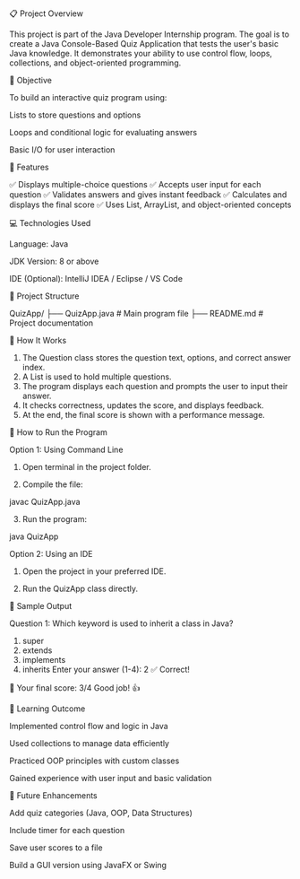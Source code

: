 📋 Project Overview

This project is part of the Java Developer Internship program.
The goal is to create a Java Console-Based Quiz Application that tests the user's basic Java knowledge.
It demonstrates your ability to use control flow, loops, collections, and object-oriented programming.

🎯 Objective

To build an interactive quiz program using:

Lists to store questions and options

Loops and conditional logic for evaluating answers

Basic I/O for user interaction

🧩 Features

✅ Displays multiple-choice questions
✅ Accepts user input for each question
✅ Validates answers and gives instant feedback
✅ Calculates and displays the final score
✅ Uses List, ArrayList, and object-oriented concepts

💻 Technologies Used

Language: Java

JDK Version: 8 or above

IDE (Optional): IntelliJ IDEA / Eclipse / VS Code

📂 Project Structure

QuizApp/
├── QuizApp.java        # Main program file
├── README.md           # Project documentation

🧠 How It Works

1. The Question class stores the question text, options, and correct answer index.
2. A List<Question> is used to hold multiple questions.
3. The program displays each question and prompts the user to input their answer.
4. It checks correctness, updates the score, and displays feedback.
5. At the end, the final score is shown with a performance message.


🚀 How to Run the Program

Option 1: Using Command Line

1. Open terminal in the project folder.


2. Compile the file:

javac QuizApp.java


3. Run the program:

java QuizApp



Option 2: Using an IDE

1. Open the project in your preferred IDE.

2. Run the QuizApp class directly.


🧾 Sample Output

Question 1: Which keyword is used to inherit a class in Java?
1. super
2. extends
3. implements
4. inherits
Enter your answer (1-4): 2
✅ Correct!

🎯 Your final score: 3/4
Good job! 👍


🧠 Learning Outcome

Implemented control flow and logic in Java

Used collections to manage data efficiently

Practiced OOP principles with custom classes

Gained experience with user input and basic validation


🏁 Future Enhancements

Add quiz categories (Java, OOP, Data Structures)

Include timer for each question

Save user scores to a file

Build a GUI version using JavaFX or Swing
